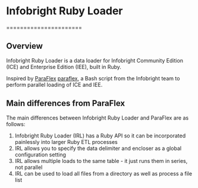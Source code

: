 # Infobright Ruby Loader
======================

## Overview

Infobright Ruby Loader is a data loader for Infobright Community Edition (ICE) and Enterprise Edition (IEE), built in Ruby.

Inspired by [ParaFlex] [paraflex], a Bash script from the Infobright team to perform parallel loading of ICE and IEE. 

## Main differences from ParaFlex

The main differences between Infobright Ruby Loader and ParaFlex are as follows:

1. Infobright Ruby Loader (IRL) has a Ruby API so it can be incorporated painlessly into larger Ruby ETL processes
2. IRL allows you to specify the data delimiter and encloser as a global configuration setting
3. IRL allows multiple loads to the same table - it just runs them in series, not parallel
4. IRL can be used to load all files from a directory as well as process a file list



[paraflex]: http://www.infobright.org/Blog/Entry/unscripted/
